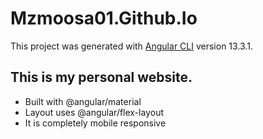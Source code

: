 # Mzmoosa01.Github.Io

This project was generated with [Angular CLI](https://github.com/angular/angular-cli) version 13.3.1.

## This is my personal website. 
- Built with @angular/material
- Layout uses @angular/flex-layout
- It is completely mobile responsive
